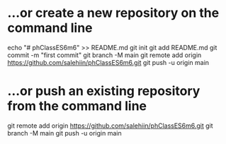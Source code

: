 # …or create a new repository on the command line
echo "# phClassES6m6" >> README.md
git init
git add README.md
git commit -m "first commit"
git branch -M main
git remote add origin https://github.com/salehiin/phClassES6m6.git
git push -u origin main

# …or push an existing repository from the command line
git remote add origin https://github.com/salehiin/phClassES6m6.git
git branch -M main
git push -u origin main

